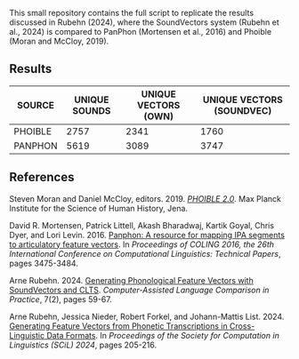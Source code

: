 This small repository contains the full script to replicate the results discussed in Rubehn (2024), where the SoundVectors system (Rubehn et al., 2024) is compared to PanPhon (Mortensen et al., 2016) and Phoible (Moran and McCloy, 2019).

## Results

| SOURCE   |   UNIQUE SOUNDS |   UNIQUE VECTORS (OWN) |   UNIQUE VECTORS (SOUNDVEC) |
|----------|-----------------|------------------------|-----------------------------|
| PHOIBLE  |            2757 |                   2341 |                        1760 |
| PANPHON  |            5619 |                   3089 |                        3747 |

## References

Steven Moran and Daniel McCloy, editors. 2019. *[PHOIBLE 2.0](https://phoible.org)*. Max Planck Institute for the Science of Human History, Jena.

David R. Mortensen, Patrick Littell, Akash Bharadwaj, Kartik Goyal, Chris Dyer, and Lori Levin. 2016. [Panphon: A resource for mapping IPA segments to articulatory feature vectors](https://aclanthology.org/C16-1328/). In *Proceedings of COLING 2016, the 26th International Conference on Computational Linguistics: Technical Papers*, pages 3475-3484.

Arne Rubehn. 2024. [Generating Phonological Feature Vectors with SoundVectors and CLTS](https://calc.hypotheses.org/7224). *Computer-Assisted Language Comparison in Practice*, 7(2), pages 59-67.

Arne Rubehn, Jessica Nieder, Robert Forkel, and Johann-Mattis List. 2024. [Generating Feature Vectors from Phonetic Transcriptions in Cross-Linguistic Data Formats](https://doi.org/10.7275/scil.2144). In *Proceedings of the Society for Computation in Linguistics (SCiL) 2024*, pages 205-216.
